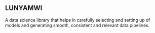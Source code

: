 ## LUNYAMWI
A data science library that helps in carefully selecting and setting up of models and generating smooth, consistent and relevant data pipelines.
